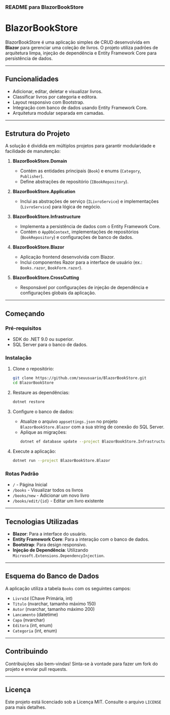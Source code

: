 ### README para BlazorBookStore

# BlazorBookStore

BlazorBookStore é uma aplicação simples de CRUD desenvolvida em **Blazor** para gerenciar uma coleção de livros. O projeto utiliza padrões de arquitetura limpa, injeção de dependência e Entity Framework Core para persistência de dados.

---

## Funcionalidades
- Adicionar, editar, deletar e visualizar livros.
- Classificar livros por categoria e editora.
- Layout responsivo com Bootstrap.
- Integração com banco de dados usando Entity Framework Core.
- Arquitetura modular separada em camadas.

---

## Estrutura do Projeto
A solução é dividida em múltiplos projetos para garantir modularidade e facilidade de manutenção:

1. **BlazorBookStore.Domain**
   - Contém as entidades principais (`Book`) e enums (`Category`, `Publisher`).
   - Define abstrações de repositório (`IBookRepository`).

2. **BlazorBookStore.Application**
   - Inclui as abstrações de serviço (`ILivroService`) e implementações (`LivroService`) para lógica de negócio.

3. **BlazorBookStore.Infrastructure**
   - Implementa a persistência de dados com o Entity Framework Core.
   - Contém o `AppDbContext`, implementações de repositórios (`BookRepository`) e configurações de banco de dados.

4. **BlazorBookStore.Blazor**
   - Aplicação frontend desenvolvida com Blazor.
   - Inclui componentes Razor para a interface de usuário (ex.: `Books.razor`, `BookForm.razor`).

5. **BlazorBookStore.CrossCutting**
   - Responsável por configurações de injeção de dependência e configurações globais da aplicação.

---

## Começando

### Pré-requisitos
- SDK do .NET 9.0 ou superior.
- SQL Server para o banco de dados.

### Instalação
1. Clone o repositório:
   ```bash
   git clone https://github.com/seuusuario/BlazorBookStore.git
   cd BlazorBookStore
   ```

2. Restaure as dependências:
   ```bash
   dotnet restore
   ```

3. Configure o banco de dados:
   - Atualize o arquivo `appsettings.json` no projeto `BlazorBookStore.Blazor` com a sua string de conexão do SQL Server.
   - Aplique as migrações:
     ```bash
     dotnet ef database update --project BlazorBookStore.Infrastructure
     ```

4. Execute a aplicação:
   ```bash
   dotnet run --project BlazorBookStore.Blazor
   ```

### Rotas Padrão
- `/` - Página Inicial
- `/books` - Visualizar todos os livros
- `/books/new` - Adicionar um novo livro
- `/books/edit/{id}` - Editar um livro existente

---

## Tecnologias Utilizadas
- **Blazor**: Para a interface do usuário.
- **Entity Framework Core**: Para a interação com o banco de dados.
- **Bootstrap**: Para design responsivo.
- **Injeção de Dependência**: Utilizando `Microsoft.Extensions.DependencyInjection`.

---

## Esquema do Banco de Dados
A aplicação utiliza a tabela `Books` com os seguintes campos:
- `LivroId` (Chave Primária, int)
- `Titulo` (nvarchar, tamanho máximo 150)
- `Autor` (nvarchar, tamanho máximo 200)
- `Lancamento` (datetime)
- `Capa` (nvarchar)
- `Editora` (int, enum)
- `Categoria` (int, enum)

---

## Contribuindo
Contribuições são bem-vindas! Sinta-se à vontade para fazer um fork do projeto e enviar pull requests.

---

## Licença
Este projeto está licenciado sob a Licença MIT. Consulte o arquivo `LICENSE` para mais detalhes.
